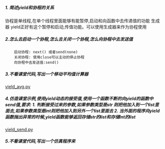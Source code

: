 ##### 1. 简述yield和协程的关系

   协程是单线程,在单个线程里面能够有能暂停,启动和向函数中去传递值的功能
   生成器 yield正好有这个暂停和启动,传值功能。可以使用生成器来作为协程使用


##### 2.怎么去启动一个协程,怎么去关闭一个协程,怎么向协程中去发送值
        启动协程: next() 或者send(none)
        关闭协程: 使用close可以主动的停止协程
        向协程中去发送值:send()

##### 3.不看课堂代码,写出一个移动平均值计算器

<a href="yield_avg.py">yield_avg.py</a>


##### 4.仿造课堂示例,使用yield动态的接受值,使用一个函数不断的向yield的函数中send值,要求: 1. 判断接受过来的参数,如果参数类型是str 则把他加入到一个list里面去,如果参数类型是int则把他加入到另外一个list里面去 2. 当外面的程序向yield函数抛出异常的时候,yield函数能够返回存储str的list和存储Int的list

<a href="yield_send.py">yield_send.py</a>

##### 5.不看课堂代码,写出一个仿真程序来